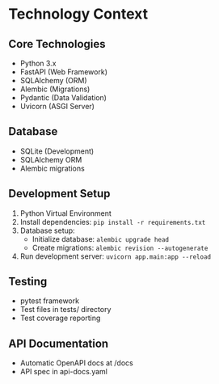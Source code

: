 # Technology Context

## Core Technologies
- Python 3.x
- FastAPI (Web Framework)
- SQLAlchemy (ORM)
- Alembic (Migrations)
- Pydantic (Data Validation)
- Uvicorn (ASGI Server)

## Database
- SQLite (Development)
- SQLAlchemy ORM
- Alembic migrations

## Development Setup
1. Python Virtual Environment
2. Install dependencies: `pip install -r requirements.txt`
3. Database setup:
   - Initialize database: `alembic upgrade head`
   - Create migrations: `alembic revision --autogenerate`
4. Run development server: `uvicorn app.main:app --reload`

## Testing
- pytest framework
- Test files in tests/ directory
- Test coverage reporting

## API Documentation
- Automatic OpenAPI docs at /docs
- API spec in api-docs.yaml
